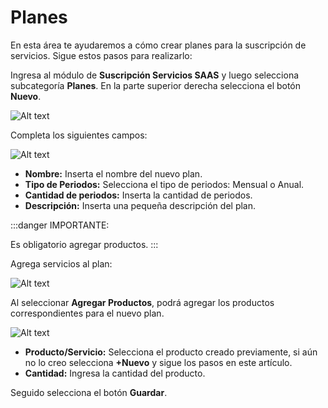 # Planes

En esta área te ayudaremos a cómo crear planes para la suscripción de servicios. Sigue estos pasos para realizarlo:

Ingresa al módulo de **Suscripción Servicios SAAS** y luego selecciona subcategoría **Planes**. En la parte superior derecha selecciona el botón **Nuevo**.

![Alt text](img/ServiciosSAAS4.jpg)

Completa los siguientes campos:

![Alt text](img/ServiciosSAAS6.jpg)

- **Nombre:** Inserta el nombre del nuevo plan.
- **Tipo de Periodos:** Selecciona el tipo de periodos: Mensual o Anual.
- **Cantidad de periodos:** Inserta la cantidad de periodos.
- **Descripción:** Inserta una pequeña descripción del plan.

:::danger IMPORTANTE:

Es obligatorio agregar productos.
:::

Agrega servicios al plan:

![Alt text](img/ServiciosSAAS7.jpg)

Al seleccionar **Agregar Productos**, podrá agregar los productos correspondientes para el nuevo plan.

![Alt text](img/agregarproducto13.jpg)

- **Producto/Servicio:** Selecciona el producto creado previamente, si aún no lo creo selecciona **+Nuevo** y  sigue los pasos en este artículo.
- **Cantidad:** Ingresa la cantidad del producto.

Seguido selecciona el botón **Guardar**.
